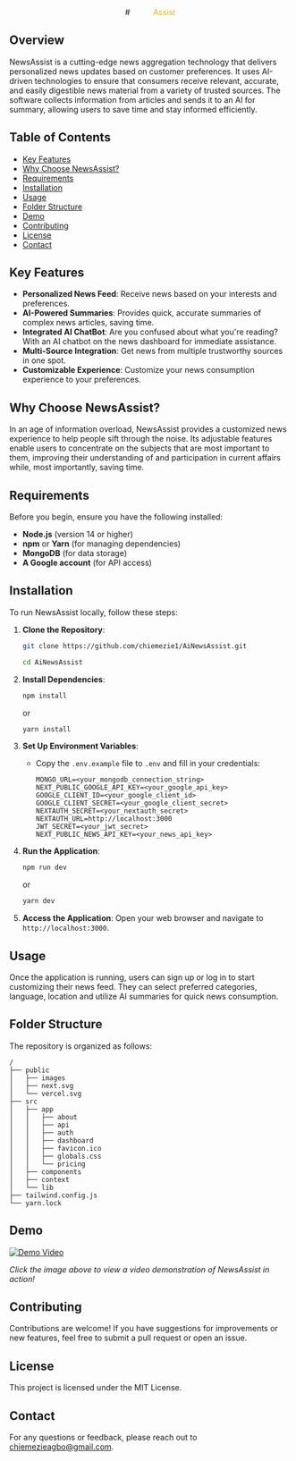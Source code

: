 <div align="center">
# <span style="color: #FFFFFF;">News</span><span style="color: #EAB308;">Assist</span>
</div>

## Overview
NewsAssist is a cutting-edge news aggregation technology that delivers personalized news updates based on customer preferences. It uses AI-driven technologies to ensure that consumers receive relevant, accurate, and easily digestible news material from a variety of trusted sources. The software collects information from articles and sends it to an AI for summary, allowing users to save time and stay informed efficiently.

## Table of Contents

- [Key Features](#key-features)
- [Why Choose NewsAssist?](#why-choose-newsassist)
- [Requirements](#requirements)
- [Installation](#installation)
- [Usage](#usage)
- [Folder Structure](#folder-structure)
- [Demo](#demo)
- [Contributing](#contributing)
- [License](#license)
- [Contact](#contact)

## Key Features

- **Personalized News Feed**: Receive news based on your interests and preferences.
- **AI-Powered Summaries**: Provides quick, accurate summaries of complex news articles, saving time.
- **Integrated AI ChatBot**: Are you confused about what you're reading? With an AI chatbot on the news dashboard for immediate assistance.
- **Multi-Source Integration**: Get news from multiple trustworthy sources in one spot.
- **Customizable Experience**: Customize your news consumption experience to your preferences.

## Why Choose NewsAssist?

In an age of information overload, NewsAssist provides a customized news experience to help people sift through the noise. Its adjustable features enable users to concentrate on the subjects that are most important to them, improving their understanding of and participation in current affairs while, most importantly, saving time.

## Requirements

Before you begin, ensure you have the following installed:

- **Node.js** (version 14 or higher)
- **npm** or **Yarn** (for managing dependencies)
- **MongoDB** (for data storage)
- **A Google account** (for API access)

## Installation

To run NewsAssist locally, follow these steps:

1. **Clone the Repository**:
   ```bash
   git clone https://github.com/chiemezie1/AiNewsAssist.git

   cd AiNewsAssist
   ```

2. **Install Dependencies**:
   ```bash
   npm install
   ```
   or
   ```bash
   yarn install
   ```

3. **Set Up Environment Variables**:
   - Copy the `.env.example` file to `.env` and fill in your credentials:
     ```
     MONGO_URL=<your_mongodb_connection_string>
     NEXT_PUBLIC_GOOGLE_API_KEY=<your_google_api_key>
     GOOGLE_CLIENT_ID=<your_google_client_id>
     GOOGLE_CLIENT_SECRET=<your_google_client_secret>
     NEXTAUTH_SECRET=<your_nextauth_secret>
     NEXTAUTH_URL=http://localhost:3000
     JWT_SECRET=<your_jwt_secret>
     NEXT_PUBLIC_NEWS_API_KEY=<your_news_api_key>
     ```

4. **Run the Application**:
   ```bash
   npm run dev
   ```
   or 
   ```bash
   yarn dev
   ```

5. **Access the Application**:
   Open your web browser and navigate to `http://localhost:3000`.

## Usage

Once the application is running, users can sign up or log in to start customizing their news feed. They can select preferred categories, language, location and utilize AI summaries for quick news consumption.

## Folder Structure
The repository is organized as follows:

```
/
├── public
│   ├── images
│   ├── next.svg
│   └── vercel.svg
├── src
│   ├── app
│   │   ├── about    
│   │   ├── api
│   │   ├── auth
│   │   ├── dashboard
│   │   ├── favicon.ico
│   │   ├── globals.css
│   │   └── pricing
│   ├── components
│   ├── context
│   └── lib
├── tailwind.config.js
└── yarn.lock
```

## Demo
[![Demo Video](https://github.com/chiemezie1/AiNewsAssist/blob/main/public/images/thumbnail.jpg?raw=true)](https://github.com/chiemezie1/AiNewsAssist/blob/main/public/videos/video-demo.mp4?raw=true)

*Click the image above to view a video demonstration of NewsAssist in action!*

## Contributing
Contributions are welcome! If you have suggestions for improvements or new features, feel free to submit a pull request or open an issue.

## License
This project is licensed under the MIT License.

## Contact
For any questions or feedback, please reach out to chiemezieagbo@gmail.com.
